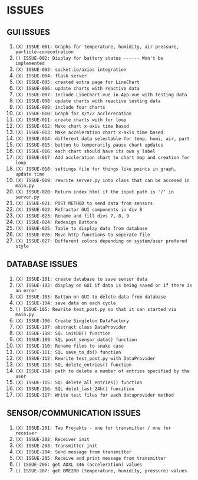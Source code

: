# ISSUES

## GUI ISSUES
1. `(X) ISSUE-001: Graphs for temperature, humidity, air pressure, particle-conecntration `
1. `() ISSUE-002: Display for battery status ------ Won't be implemented`
1. `(X) ISSUE-003: socket.io/axios integration`
1. `(X) ISSUE-004: flask server`
1. `(X) ISSUE-005: created extra page for LineChart`
1. `(X) ISSUE-006: update charts with reactive data`
1. `(X) ISSUE-007: Include LineChart.vue in App.vue with testing data`
1. `(X) ISSUE-008: update charts with reactive testing data`
1. `(X) ISSUE-009: include four charts`
1. `(X) ISSUE-010: Graph for X/Y/Z acclereration`
1. `(X) ISSUE-011: create charts with for loop`
1. `(X) ISSUE-012: Make chart x-axis time based`
1. `(X) ISSUE-013: Make acceleration chart x-axis time based`
1. `(X) ISSUE-014: different data selectable for temp, humi, air, part`
1. `(X) ISSUE-015: button to temporarily pause chart updates`
1. `(X) ISSUE-016: each chart should have its own y label`
1. `(X) ISSUE-017: Add accleration chart to chart map and creation for loop`
1. `(X) ISSUE-018: settings file for things like points in graph, update time`
1. `(X) ISSUE-019: rewrite server.py into class that can be accesed in main.py`
1. `(X) ISSUE-020: Return index.html if the input path is '/' in server.py`
1. `(X) ISSUE-021: POST METHOD to send data from sensors`
1. `(X) ISSUE-022: Refractor GUI components in div 8`
1. `(X) ISSUE-023: Rename and fill divs 7, 8, 9`
1. `(X) ISSUE-024: Redesign Buttons`
1. `(X) ISSUE-025: Table to display data from database`
1. `(X) ISSUE-026: Move http functions to seperate file`
1. `(X) ISSUE-027: Different colors depending on system/user prefered style`

## DATABASE ISSUES
1. `(X) ISSUE-101: create database to save sensor data`
1. `(X) ISSUE-102: display on GUI if data is being saved or if there is an error`
1. `(X) ISSUE-103: Button on GUI to delete data from database`
1. `(X) ISSUE-104: save data on each cycle`
1. `() ISSUE-105: Rewrite test_post.py so that it can started via main.py`
1. `(X) ISSUE-106: Create Singleton DataFactory`
1. `(X) ISSUE-107: abstract class DataProvider`
1. `(X) ISSUE-108: SQL initDB() function`
1. `(X) ISSUE-109: SQL post_sensor_data() function`
1. `(X) ISSUE-110: Rename files to snake case`
1. `(X) ISSUE-111: SQL save_to_db() function`
1. `(X) ISSUE-112: Rewrite test_post.py with DataProvider`
1. `(X) ISSUE-113: SQL delete_entries() function`
1. `(X) ISSUE-114: path to delete a number of entries specified by the user`
1. `(X) ISSUE-115: SQL delete_all_entries() function`
1. `(X) ISSUE-116: SQL delet_last_24h() funcition`
1. `(X) ISSUE-117: Write test files for each dataprovider method`

## SENSOR/COMMUNICATION ISSUES
1. `(X) ISSUE-201: Two Projekts - one for transmitter / one for receiver`
1. `(X) ISSUE-202: Receiver init`
1. `(X) ISSUE-203: Transmitter init`
1. `(X) ISSUE-204: Send message from transmitter`
1. `(X) ISSUE-205: Receive and print message from transmitter`
1. `() ISSUE-206: get ADXL 346 (acceleration) values`
1. `() ISSUE-207: get BME280 (temperature, humidity, pressure) values`